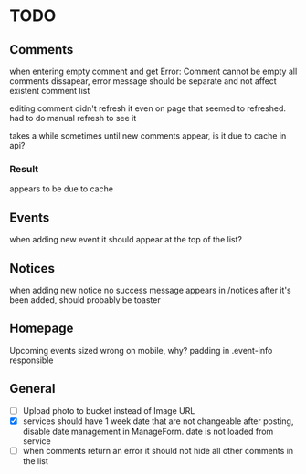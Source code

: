 # TODO

## Comments

when entering empty comment and get Error: Comment cannot be empty all comments dissapear, error message should be separate and not affect existent comment list

editing comment didn't refresh it even on page that seemed to refreshed. had to do manual refresh to see it

takes a while sometimes until new comments appear, is it due to cache in api?

### Result

appears to be due to cache

## Events

when adding new event it should appear at the top of the list?

## Notices

when adding new notice no success message appears in /notices after it's been added, should probably be toaster

## Homepage

Upcoming events sized wrong on mobile, why? padding in .event-info responsible

## General

- [ ] Upload photo to bucket instead of Image URL
- [x] services should have 1 week date that are not changeable after posting, disable date management in ManageForm. date is not loaded from service
- [ ] when comments return an error it should not hide all other comments in the list
